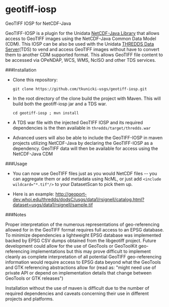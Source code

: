 geotiff-iosp
============

GeoTIFF IOSP for NetCDF-Java

GeoTIFF-IOSP is a plugin for the Unidata [NetCDF-Java Library](http://www.unidata.ucar.edu/software/netcdf-java/) that allows access to GeoTIFF images using the NetCDF-Java Common Data Model (CDM).  This IOSP can be also be used with the Unidata [THREDDS Data Server](http://www.unidata.ucar.edu/projects/THREDDS/tech/TDS.html)(TDS) to vend and access GeoTIFF images without have to convert them to another CDM supported format.  This allows GeoTIFF file content to be accessed via OPeNDAP, WCS, WMS, NcISO and other TDS services. 

###Installation

  * Clone this repository:

      `git clone https://github.com/tkunicki-usgs/geotiff-iosp.git`
    
  * In the root directory of the clone build the project with Maven.  This will build both the geotiff-iosp jar and a TDS war.

	  `cd geotiff-iosp ; mvn install`

  * A TDS war file with the injected GeoTIFF IOSP and its required dependencies is the then available in `thredds/target/thredds.war`

  * Advanced users will also be able to include the GeoTIFF-IOSP in maven projects utilizing NetCDF-Java by declaring the GeoTIFF-IOSP as a dependency.  GeoTIFF data will then be available for access using the NetCDF-Java CDM
 
###Usage

  * You can now use GeoTIFF files just as you would NetCDF files -- you can aggregate them or add metadata using NcML, or just add   `<include wildcard="*.tif"/>` to your DatasetScan to pick them up.  
  
  * Here is an example: http://geoport-dev.whoi.edu/thredds/dodsC/usgs/data1/rsignell/catalog.html?dataset=usgs/data1/rsignell/sample.tif

###Notes

Proper interpretation of the numerous representations of geo-referencing allowed for in the GeoTIFF format requires full access to an EPSG database. To minimize dependencies a lightweight EPSG database was implemented backed by EPSG CSV dumps obtained from the libgeotiff project.  Future development could allow for the use of GeoTools or GeoToolKit geo-referencing implementations but this may prove difficult to implement cleanly as complete interpretation of all potential GeoTIFF geo-referencing information would require access to EPSG data beyond what the GeoTools and GTK referencing abstractions allow for (read as: "might need use of private API or depend on implementation details that change between GeoTools or GTK releases")

Installation without the use of maven is difficult due to the number of required dependencies and caveats concerning their use in different projects and platforms.